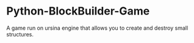 # Python-BlockBuilder-Game
A game run on ursina engine that allows you to create and destroy small structures.
